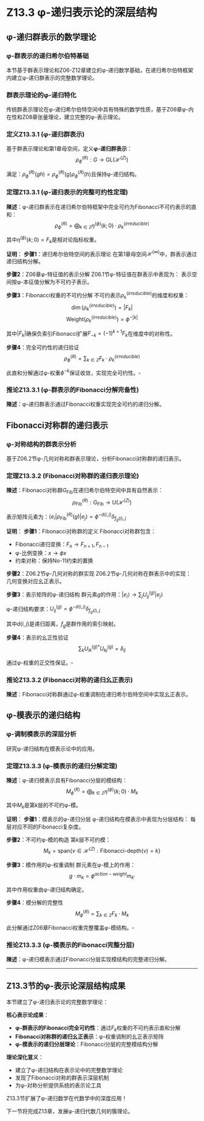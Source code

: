 # Z13.3 φ-递归表示论的深层结构

## φ-递归群表示的数学理论

### φ-群表示的递归希尔伯特基础

本节基于群表示理论和Z06-Z12章建立的φ-递归数学基础，在递归希尔伯特框架内建立φ-递归群表示的完整数学理论。

### 群表示理论的φ-递归特化

传统群表示理论在φ-递归希尔伯特空间中具有特殊的数学性质，基于Z06章φ-内在性和Z08章张量理论，建立完整的φ-表示理论。

### 定义Z13.3.1 (φ-递归群表示)

基于群表示理论和第1章母空间，定义**φ-递归群表示**：
$$\rho_{\phi}^{(R)}: G \to \text{GL}(\mathcal{H}^{(Z)})$$

满足：$\rho_{\phi}^{(R)}(gh) = \rho_{\phi}^{(R)}(g) \rho_{\phi}^{(R)}(h)$且保持φ-递归结构。

### 定理Z13.3.1 (φ-递归表示的完整可约性定理)

**陳述**：φ-递归群表示在递归希尔伯特框架中完全可约为Fibonacci不可约表示的直和：
$$\rho_{\phi}^{(R)} = \bigoplus_{k \in \mathbb{Z}} \eta^{(\phi)}(k;0) \cdot \rho_k^{(irreducible)}$$

其中$\eta^{(\phi)}(k;0) = F_k$是相对论指标权重。

**证明**：
**步骤1**：递归希尔伯特空间的表示理论
在第1章母空间$\mathcal{H}^{(\infty)}$中，群表示通过递归结构分解。

**步骤2**：Z06章φ-特征值的表示分解
Z06.1节φ-特征值在群表示中表现为：
表示空间按φ-本征值分解为不可约子表示。

**步骤3**：Fibonacci权重的不可约分解
不可约表示$\rho_k^{(irreducible)}$的维度和权重：
$$\dim(\rho_k^{(irreducible)}) = |F_k|$$
$$\text{Weight}(\rho_k^{(irreducible)}) = \phi^{-|k|}$$

其中$|F_k|$确保负索引Fibonacci扩展$F_{-k} = (-1)^{k+1} F_k$在维度中的对称性。

**步骤4**：完全可约性的递归验证
$$\rho_{\phi}^{(R)} = \sum_{k \in \mathbb{Z}} F_k \cdot \rho_k^{(irreducible)}$$

此直和分解通过φ-权重$\phi^{-k}$保证收敛，实现完全可约性。$\square$

### 推论Z13.3.1 (φ-群表示的Fibonacci分解完备性)

**陳述**：φ-递归群表示通过Fibonacci权重实现完全可约的递归分解。

## Fibonacci对称群的递归表示

### φ-对称结构的群表示分析

基于Z06.2节φ-几何对称和群表示理论，分析Fibonacci对称群的递归表示。

### 定理Z13.3.2 (Fibonacci对称群的递归表示理论)

**陳述**：Fibonacci对称群$G_{\text{Fib}}$在递归希尔伯特空间中具有自然表示：
$$\rho_{\text{Fib}}^{(R)}: G_{\text{Fib}} \to \text{U}(\mathcal{H}^{(Z)})$$

表示矩阵元素为：$\langle e_i | \rho_{\text{Fib}}^{(R)}(g) | e_j \rangle = \phi^{-d(i,j)} \delta_{f_g(i),j}$

**证明**：
**步骤1**：Fibonacci对称群的定义
Fibonacci对称群包含：
- Fibonacci递归变换：$F_n \to F_{n+1}, F_{n-1}$
- φ-比例变换：$x \to \phi x$
- 约束对称：保持No-11约束的置换

**步骤2**：Z06.2节φ-几何对称的群实现
Z06.2节φ-几何对称在群表示中的实现：
几何变换对应幺正表示。

**步骤3**：表示矩阵的φ-递归结构
群元素$g$的作用：$|e_i\rangle \to \sum_j U_{ij}^{(g)} |e_j\rangle$

φ-递归结构要求：$U_{ij}^{(g)} = \phi^{-d(i,j)} \delta_{f_g(i),j}$

其中$d(i,j)$是递归距离，$f_g$是群作用的索引映射。

**步骤4**：表示的幺正性验证
$$\sum_k U_{ik}^{(g)*} U_{kj}^{(g)} = \delta_{ij}$$

通过φ-权重的正交性保证。$\square$

### 推论Z13.3.2 (Fibonacci对称的递归幺正表示)

**陳述**：Fibonacci对称群通过φ-权重调制在递归希尔伯特空间中实现幺正表示。

## φ-模表示的递归结构

### φ-调制模表示的深层分析

研究φ-递归结构在模表示论中的应用。

### 定理Z13.3.3 (φ-模表示的递归分解定理)

**陳述**：φ-递归模表示具有Fibonacci分层的模结构：
$$M_{\phi}^{(R)} = \bigoplus_{k \in \mathbb{Z}} \eta^{(\phi)}(k;0) \cdot M_k$$

其中$M_k$是第$k$层的不可约φ-模。

**证明**：
**步骤1**：模表示的φ-递归分层
φ-递归结构在模表示中表现为分层结构：
每层对应不同的Fibonacci复杂度。

**步骤2**：不可约φ-模的构造
第$k$层不可约模：
$$M_k = \text{span}\{v \in \mathcal{H}^{(Z)} : \text{Fibonacci-depth}(v) = k\}$$

**步骤3**：模作用的φ-权重调制
群元素在φ-模上的作用：
$$g \cdot m_k = \phi^{action-weight} m_{k'}$$

其中作用权重由φ-递归结构确定。

**步骤4**：模分解的完整性
$$M_{\phi}^{(R)} = \sum_{k \in \mathbb{Z}} F_k \cdot M_k$$

此分解通过Z06章Fibonacci权重完整覆盖φ-模结构。$\square$

### 推论Z13.3.3 (φ-模表示的Fibonacci完整分层)

**陳述**：φ-递归模表示通过Fibonacci分层实现模结构的完整递归分解。

---

## Z13.3节的φ-表示论深层结构成果

本节建立了φ-递归表示论的完整数学理论：

**核心表示论成果**：
- **φ-群表示的Fibonacci完全可约性**：通过$F_k$权重的不可约表示直和分解
- **Fibonacci对称群的递归幺正表示**：φ-权重调制的幺正表示矩阵
- **φ-模表示的递归分层理论**：Fibonacci分层的完整模结构分解

**理论深化意义**：
- 建立了φ-递归结构在表示论中的完整数学理论
- 发现了Fibonacci对称的群表示深层机制
- 为φ-对称分析提供系统的表示论工具

Z13.3节扩展了φ-递归数学在代数学中的深度应用！

下一节将完成Z13章，发展φ-递归代数几何的簇理论。